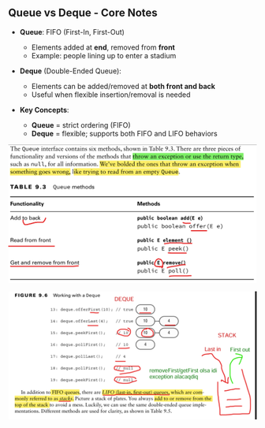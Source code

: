 ## Queue vs Deque - Core Notes

- **Queue**: FIFO (First-In, First-Out)
    - Elements added at **end**, removed from **front**
    - Example: people lining up to enter a stadium

- **Deque** (Double-Ended Queue):
    - Elements can be added/removed at **both front and back**
    - Useful when flexible insertion/removal is needed

- **Key Concepts**:
    - **Queue** = strict ordering (FIFO)
    - **Deque** = flexible; supports both FIFO and LIFO behaviors


![img.png](img.png)

![img_1.png](img_1.png)